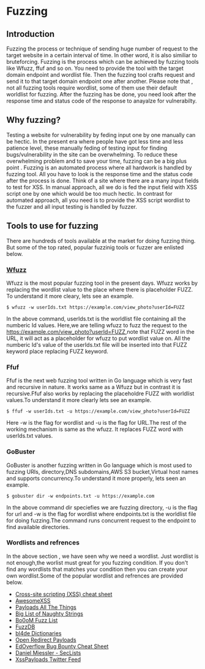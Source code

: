 # Fuzzing

## Introduction
Fuzzing the process or technique of sending huge number of request to the target website in a certain interval of time. In other word, it is also similiar to bruteforcing. Fuzzing is the process which can be achieved by fuzzing tools like Wfuzz, ffuf and so on. You need to provide the tool with the target domain endpoint and  wordlist file. Then the fuzzing tool  crafts request and send it to that target domain endpoint one after another. Please note that , not all fuzzing tools require wordlist, some of them use their default worldlist for fuzzing. After the fuzzing has be done, you need look after the response time and status code of the response to anayalze for vulnerabilty.
## Why fuzzing?
Testing a website for vulnerability by feding input one by one manually can be hectic. In the present era where people have got less time and less patience level, these manually feding of testing input for finding bugs/vulnerability in the site can be overwhelming. To reduce these overwhelming problem and to save your time, fuzzing can be a big plus point . Fuzzing is an automated process where all hardwork is handled by fuzzing tool. All you have to look is the response time and the status code after the process is done. Think of a site where there are a many input fields to test for XSS. In manual approach, all we do is fed the input field with XSS script one by one which would be too much hectic. In contrast for automated approach, all you need is to provide the XSS script wordlist to the fuzzer  and all input testing is handled by fuzzer.
## Tools to use for fuzzing
There are hundreds of tools available at the market for doing fuzzing thing. But some of the top rated, popular fuzzinig tools or fuzzer are enlisted below.
### [Wfuzz](https://github.com/xmendez/wfuzz)
Wfuzz is the most popular fuzzing tool in the present days. Wfuzz works by replacing the wordlist value to the place where there is placeholder FUZZ. To understand it more cleary, lets see an example.
```
$ wfuzz -w userIds.txt https://example.com/view_photo?userId=FUZZ
```
In the above command, userIds.txt is the worldlist file containing all the numberic Id values. Here,we are telling wfuzz to fuzz the request to the <https://example.com/view_photo?userId=FUZZ>,note that FUZZ word in the URL, it will act as a placeholder for wfuzz to put wordlist value on. All the numberic Id's value of the userIds.txt file will be inserted into that FUZZ keyword place replacing FUZZ keyword.
### Ffuf
Ffuf is the next web fuzzing tool written in Go language which is very fast and recursive in nature. It works same as a Wfuzz but in contrast it is recursive.Ffuf also works by replacing the placeholdre FUZZ with worldlist values.To understand it more clearly lets see an example.
```
$ ffuf -w userIds.txt -u https://example.com/view_photo?userId=FUZZ
```
Here -w  is the flag for wordlist and -u is the flag for URL.The rest of the working mechanism is same as the wfuzz. It replaces FUZZ word with userIds.txt values.
### GoBuster
GoBuster is another fuzzing written in Go language which is most used to fuzzing URIs,
directory,DNS subdomains,AWS S3 bucket,Virtual host names and supports concurrency.To understand it more properly, lets seen an example.
```
$ gobuster dir -w endpoints.txt -u https://example.com
```
In the above command dir speciefies we are fuzzing directory, -u is the flag for url and -w is the flag for wordlist where endpoints.txt is the worldlist file for doing fuzzing.The command runs concurrent request to the endpoint to find available directories.
### Wordlists and refrences 
In the above section , we have seen why we need a wordlist. Just wordlist is not enough,the worlist must great for you fuzzing condition. If you don't find any wordlists that matches your condition then you can create your own wordlist.Some of the popular wordlist and refrences are provided below.
- [Cross-site scripting (XSS) cheat sheet](https://portswigger.net/web-security/cross-site-scripting/cheat-sheet)
- [AwesomeXSS](https://github.com/s0md3v/AwesomeXSS)
- [Payloads All The Things](https://github.com/swisskyrepo/PayloadsAllTheThings)
- [Big List of Naughty Strings](https://github.com/minimaxir/big-list-of-naughty-strings)
- [Bo0oM Fuzz List](https://github.com/Bo0oM/fuzz.txt)
- [FuzzDB](https://github.com/fuzzdb-project/fuzzdb)
- [bl4de Dictionaries](https://github.com/bl4de/dictionaries)
- [Open Redirect Payloads](https://github.com/cujanovic/Open-Redirect-Payloads)
- [EdOverflow Bug Bounty Cheat Sheet](https://github.com/EdOverflow/bugbounty-cheatsheet)
- [Daniel Miessler - SecLists](https://github.com/danielmiessler/SecLists)
- [XssPayloads Twitter Feed](https://twitter.com/XssPayloads)


